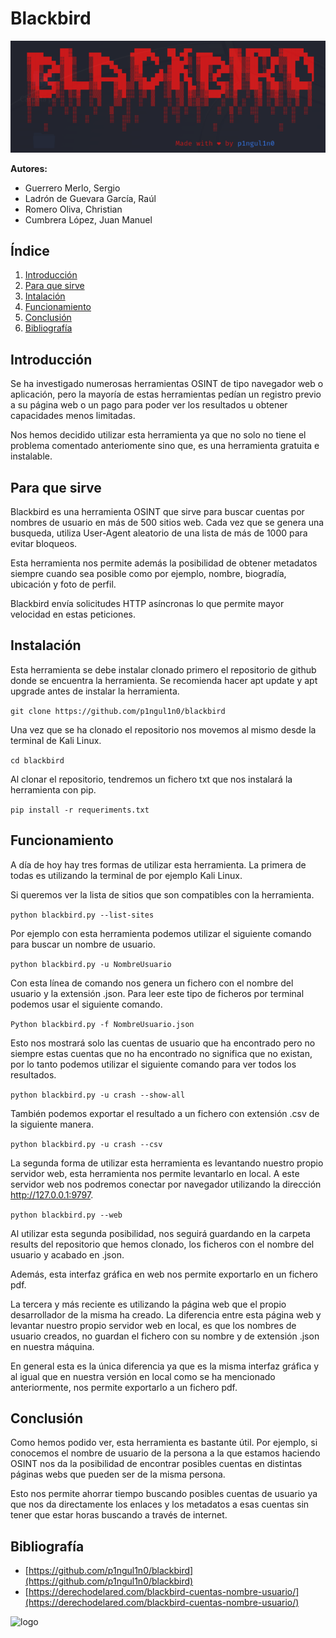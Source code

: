 # Blackbird

![portada](img/portadabb.png)

**Autores:**

- Guerrero Merlo, Sergio
- Ladrón de Guevara García, Raúl
- Romero Oliva, Christian
- Cumbrera López, Juan Manuel

## Índice

1. [Introducción](#introducción)
2. [Para que sirve](#para-que-sirve)
3. [Intalación](#instalación)
4. [Funcionamiento](#funcionamiento)
5. [Conclusión](#conclusión)
6. [Bibliografía](#bibliografía)

## Introducción

Se ha investigado numerosas herramientas OSINT de tipo navegador web o aplicación, pero la mayoría de estas herramientas pedían un registro previo a su página web o un pago para poder ver los resultados u obtener capacidades menos limitadas.

Nos hemos decidido utilizar esta herramienta ya que no solo no tiene el problema comentado anteriomente sino que, es una herramienta gratuita e instalable.

## Para que sirve

Blackbird es una herramienta OSINT que sirve para buscar cuentas por nombres de usuario en más de 500 sitios web. Cada vez que se genera una busqueda, utiliza User-Agent aleatorio de una lista de más de 1000 para evitar bloqueos.

Esta herramienta nos permite además la posibilidad de obtener metadatos siempre cuando sea posible como por ejemplo, nombre, biogradía, ubicación y foto de perfil.

Blackbird envía solicitudes HTTP asíncronas lo que permite mayor velocidad en estas peticiones.

## Instalación

Esta herramienta se debe instalar clonado primero el repositorio de github donde se encuentra la herramienta. Se recomienda hacer apt update y apt upgrade antes de instalar la herramienta.

```git clone https://github.com/p1ngul1n0/blackbird```

Una vez que se ha clonado el repositorio nos movemos al mismo desde la terminal de Kali Linux.

```cd blackbird```

Al clonar el repositorio, tendremos un fichero txt que nos instalará la herramienta con pip.

```pip install -r requeriments.txt```

## Funcionamiento

A día de hoy hay tres formas de utilizar esta herramienta. La primera de todas es utilizando la terminal de por ejemplo Kali Linux. 

Si queremos ver la lista de sitios que son compatibles con la herramienta.

```python blackbird.py --list-sites```

Por ejemplo con esta herramienta podemos utilizar el siguiente comando para buscar un nombre de usuario.

```python blackbird.py -u NombreUsuario```

Con esta línea de comando nos genera un fichero con el nombre del usuario y la extensión .json. Para leer este tipo de ficheros por terminal podemos usar el siguiente comando.

```Python blackbird.py -f NombreUsuario.json```

Esto nos mostrará solo las cuentas de usuario que ha encontrado pero no siempre estas cuentas que no ha encontrado no significa que no existan, por lo tanto podemos utilizar el siguiente comando para ver todos los resultados.

```python blackbird.py -u crash --show-all```

También podemos exportar el resultado a un fichero con extensión .csv de la siguiente manera.

```python blackbird.py -u crash --csv```

La segunda forma de utilizar esta herramienta es levantando nuestro propio servidor web, esta herramienta nos permite levantarlo en local. A este servidor web nos podremos conectar por navegador utilizando la dirección http://127.0.0.1:9797.

```python blackbird.py --web```

Al utilizar esta segunda posibilidad, nos seguirá guardando en la carpeta results del repositorio que hemos clonado, los ficheros con el nombre del usuario y acabado en .json.

Además, esta interfaz gráfica en web nos permite exportarlo en un fichero pdf.

La tercera y más reciente es utilizando la página web que el propio desarrollador de la misma ha creado. La diferencia entre esta página web y levantar nuestro propio servidor web en local, es que los nombres de usuario creados, no guardan el fichero con su nombre y de extensión .json en nuestra máquina. 

En general esta es la única diferencia ya que es la misma interfaz gráfica y al igual que en nuestra versión en local como se ha mencionado anteriormente, nos permite exportarlo a un fichero pdf.

## Conclusión

Como hemos podido ver, esta herramienta es bastante útil. Por ejemplo, si conocemos el nombre de usuario de la persona a la que estamos haciendo OSINT nos da la posibilidad de encontrar posibles cuentas en distintas páginas webs que pueden ser de la misma persona.

Esto nos permite ahorrar tiempo buscando posibles cuentas de usuario ya que nos da directamente los enlaces y los metadatos a esas cuentas sin tener que estar horas buscando a través de internet.

## Bibliografía

- [https://github.com/p1ngul1n0/blackbird](https://github.com/p1ngul1n0/blackbird)
- [https://derechodelared.com/blackbird-cuentas-nombre-usuario/](https://derechodelared.com/blackbird-cuentas-nombre-usuario/)

![logo](img/logobb.png)
